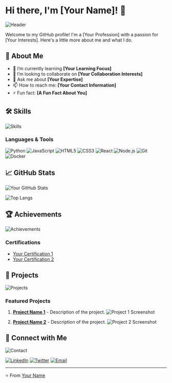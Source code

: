 # Hi there, I'm [Your Name]! 👋

![Header](https://yourimageurl.com/header-image.png)

Welcome to my GitHub profile! I'm a [Your Profession] with a passion for [Your Interests]. Here's a little more about me and what I do.

## 🚀 About Me

- 🌱 I’m currently learning **[Your Learning Focus]**
- 👯 I’m looking to collaborate on **[Your Collaboration Interests]**
- 💬 Ask me about **[Your Expertise]**
- 📫 How to reach me: **[Your Contact Information]**
- ⚡ Fun fact: **[A Fun Fact About You]**

## 🛠️ Skills

![Skills](https://yourimageurl.com/skills-image.png)

### Languages & Tools

![Python](https://img.shields.io/badge/-Python-3776AB?style=flat&logo=python&logoColor=white)
![JavaScript](https://img.shields.io/badge/-JavaScript-F7DF1E?style=flat&logo=javascript&logoColor=black)
![HTML5](https://img.shields.io/badge/-HTML5-E34F26?style=flat&logo=html5&logoColor=white)
![CSS3](https://img.shields.io/badge/-CSS3-1572B6?style=flat&logo=css3&logoColor=white)
![React](https://img.shields.io/badge/-React-61DAFB?style=flat&logo=react&logoColor=black)
![Node.js](https://img.shields.io/badge/-Node.js-339933?style=flat&logo=node.js&logoColor=white)
![Git](https://img.shields.io/badge/-Git-F05032?style=flat&logo=git&logoColor=white)
![Docker](https://img.shields.io/badge/-Docker-2496ED?style=flat&logo=docker&logoColor=white)

## 📈 GitHub Stats

![Your GitHub Stats](https://github-readme-stats.vercel.app/api?username=yourusername&show_icons=true&theme=radical)

![Top Langs](https://github-readme-stats.vercel.app/api/top-langs/?username=yourusername&layout=compact&theme=radical)

## 🏆 Achievements

![Achievements](https://yourimageurl.com/achievements-image.png)

### Certifications

- [Your Certification 1](https://linktocertification.com)
- [Your Certification 2](https://linktocertification.com)

## 📂 Projects

![Projects](https://yourimageurl.com/projects-image.png)

### Featured Projects

1. [**Project Name 1**](https://github.com/yourusername/project1) - Description of the project.
   ![Project 1 Screenshot](https://yourimageurl.com/project1-screenshot.png)
   
2. [**Project Name 2**](https://github.com/yourusername/project2) - Description of the project.
   ![Project 2 Screenshot](https://yourimageurl.com/project2-screenshot.png)

## 🔗 Connect with Me

![Contact](https://yourimageurl.com/contact-image.png)

[![LinkedIn](https://img.shields.io/badge/-LinkedIn-0077B5?style=flat&logo=linkedin&logoColor=white)](https://linkedin.com/in/yourusername)
[![Twitter](https://img.shields.io/badge/-Twitter-1DA1F2?style=flat&logo=twitter&logoColor=white)](https://twitter.com/yourusername)
[![Email](https://img.shields.io/badge/-Email-D14836?style=flat&logo=gmail&logoColor=white)](mailto:youremail@example.com)

---

⭐️ From [Your Name](https://github.com/yourusername)
